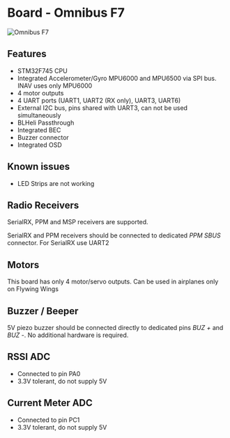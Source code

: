 # Board -  Omnibus F7

![Omnibus F7](https://quadmeup.com/wp-content/uploads/2017/07/Omnibus-F7-flight-controller-top-view.jpg)

## Features

* STM32F745 CPU
* Integrated Accelerometer/Gyro MPU6000 and MPU6500 via SPI bus. INAV uses only MPU6000
* 4 motor outputs
* 4 UART ports (UART1, UART2 (RX only), UART3, UART6)
* External I2C bus, pins shared with UART3, can not be used simultaneously
* BLHeli Passthrough
* Integrated BEC
* Buzzer connector
* Integrated OSD

## Known issues

* LED Strips are not working

## Radio Receivers

SerialRX, PPM and MSP receivers are supported.

SerialRX and PPM receivers should be connected to dedicated _PPM SBUS_ connector. For SerialRX use UART2

## Motors

This board has only 4 motor/servo outputs. Can be used in airplanes only on Flywing Wings

## Buzzer / Beeper

5V piezo buzzer should be connected directly to dedicated pins _BUZ +_ and _BUZ -_. No additional hardware is required.

## RSSI ADC

* Connected to pin PA0
* 3.3V tolerant, do not supply 5V

## Current Meter ADC

* Connected to pin PC1
* 3.3V tolerant, do not supply 5V
